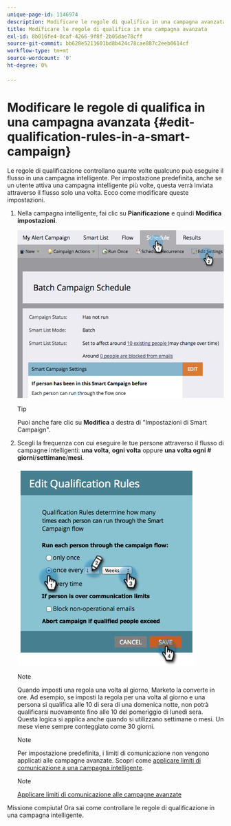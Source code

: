 ```yaml
---
unique-page-id: 1146974
description: Modificare le regole di qualifica in una campagna avanzata - Documenti Marketo - Documentazione del prodotto
title: Modificare le regole di qualifica in una campagna avanzata
exl-id: 8b016fe4-8caf-4266-9f8f-2b05dae78cff
source-git-commit: bb628e5211601bd8b424c78cae887c2eeb0614cf
workflow-type: tm+mt
source-wordcount: '0'
ht-degree: 0%

---
```


# Modificare le regole di qualifica in una campagna avanzata {#edit-qualification-rules-in-a-smart-campaign}

Le regole di qualificazione controllano quante volte qualcuno può eseguire il flusso in una campagna intelligente. Per impostazione predefinita, anche se un utente attiva una campagna intelligente più volte, questa verrà inviata attraverso il flusso solo una volta. Ecco come modificare queste impostazioni.

1. Nella campagna intelligente, fai clic su **Pianificazione** e quindi **Modifica impostazioni**.

   ![](assets/edit-qualification-rules-in-a-smart-campaign-1.png)

   >[!TIP]
   >
   >Puoi anche fare clic su **Modifica** a destra di &quot;Impostazioni di Smart Campaign&quot;.

1. Scegli la frequenza con cui eseguire le tue persone attraverso il flusso di campagne intelligenti: **una volta**, **ogni volta** oppure **una volta ogni # giorni**/**settimane**/**mesi**.

   ![](assets/edit-qualification-rules-in-a-smart-campaign-2.png)

   >[!NOTE]
   >
   >Quando imposti una regola una volta al giorno, Marketo la converte in ore. Ad esempio, se imposti la regola per una volta al giorno e una persona si qualifica alle 10 di sera di una domenica notte, non potrà qualificarsi nuovamente fino alle 10 del pomeriggio di lunedì sera. Questa logica si applica anche quando si utilizzano settimane o mesi. Un mese viene sempre conteggiato come 30 giorni.

   >[!NOTE]
   >
   >Per impostazione predefinita, i limiti di comunicazione non vengono applicati alle campagne avanzate. Scopri come [applicare limiti di comunicazione a una campagna intelligente](/help/marketo/product-docs/core-marketo-concepts/smart-campaigns/using-smart-campaigns/apply-communication-limits-to-smart-campaign.md).

   >[!NOTE]
   >
   >[Applicare limiti di comunicazione alle campagne avanzate](/help/marketo/product-docs/core-marketo-concepts/smart-campaigns/using-smart-campaigns/apply-communication-limits-to-smart-campaign.md)

Missione compiuta! Ora sai come controllare le regole di qualificazione in una campagna intelligente.
